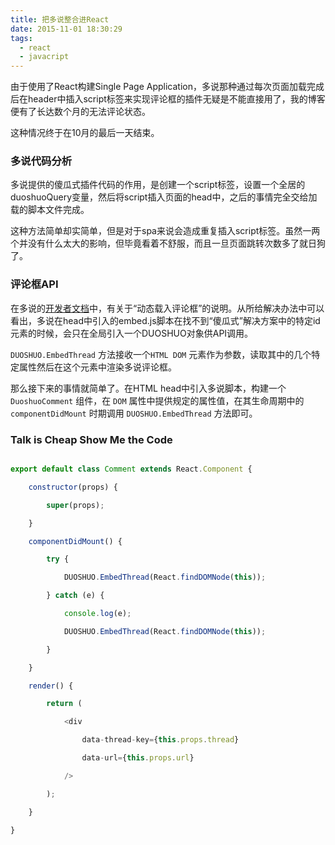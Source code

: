 ```yaml
---
title: 把多说整合进React
date: 2015-11-01 18:30:29
tags:
  - react
  - javacript
---
```

由于使用了React构建Single Page Application，多说那种通过每次页面加载完成后在header中插入script标签来实现评论框的插件无疑是不能直接用了，我的博客便有了长达数个月的无法评论状态。

这种情况终于在10月的最后一天结束。

<!--more-->

### 多说代码分析

多说提供的傻瓜式插件代码的作用，是创建一个script标签，设置一个全居的duoshuoQuery变量，然后将script插入页面的head中，之后的事情完全交给加载的脚本文件完成。

这种方法简单却实简单，但是对于spa来说会造成重复插入script标签。虽然一两个并没有什么太大的影响，但毕竟看着不舒服，而且一旦页面跳转次数多了就日狗了。

### 评论框API

在多说的[开发者文档](http://dev.duoshuo.com/docs/50b344447f32d30066000147)中，有关于“动态载入评论框”的说明。从所给解决办法中可以看出，多说在head中引入的embed.js脚本在找不到“傻瓜式”解决方案中的特定id元素的时候，会只在全局引入一个DUOSHUO对象供API调用。

`DUOSHUO.EmbedThread` 方法接收一个`HTML DOM` 元素作为参数，读取其中的几个特定属性然后在这个元素中渲染多说评论框。

那么接下来的事情就简单了。在HTML head中引入多说脚本，构建一个 `DuoshuoComment` 组件，在 `DOM` 属性中提供规定的属性值，在其生命周期中的 `componentDidMount` 时期调用 `DUOSHUO.EmbedThread` 方法即可。

### Talk is Cheap Show Me the Code

```javascript
export default class Comment extends React.Component {
    constructor(props) {
        super(props);
    }
    componentDidMount() {
        try {
            DUOSHUO.EmbedThread(React.findDOMNode(this));
        } catch (e) {
            console.log(e);
            DUOSHUO.EmbedThread(React.findDOMNode(this));
        }
    }
    render() {
        return (
            <div
                data-thread-key={this.props.thread}
                data-url={this.props.url}
            />
        );
    }
}

```